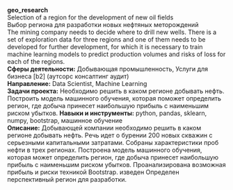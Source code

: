 <b>geo_research</b><br>
Selection of a region for the development of new oil fields<br>
Выбор региона для разработки новых нефтяных меторождений<br>
The mining company needs to decide where to drill new wells. There is a set of exploration data for three regions and one of them needs to be developed for further development, for which it is necessary to train machine learning models to predict production volumes and risks of loss for each of the regions.<br>
<b>Сферы деятельности:</b> Добывающая промышленность, Услуги для бизнеса [b2] (аутсорс консалтинг аудит)<br>
<b>Направление:</b> Data Scientist, Machine Learning<br>
<b>Задачи проекта:</b> Необходимо решить в каком регионе добывать нефть. Построить модель машинного обучения, которая поможет определить регион, где добыча принесет наибольшую прибыль с наименьшим риском убытков.
<b>Навыки и инструменты:</b> python, pandas, sklearn, numpy, bootstrap, машинное обучение<br>
<b>Описание:</b> Добывающей компании необходимо решить в каком регионе добывать нефть. Речь идет о бурении 200 новых скважин с серьезными капитальными затратами. Собраны характеристики проб нефти в трех регионах. Построена модель машинного обучения, которая может определить регион, где добыча принесет наибольшую прибыль с наименьшим риском убытков. Проанализирована возможная прибыль и риски техникой Bootstrap. изведен  Определен перспективный регион для разработки.

